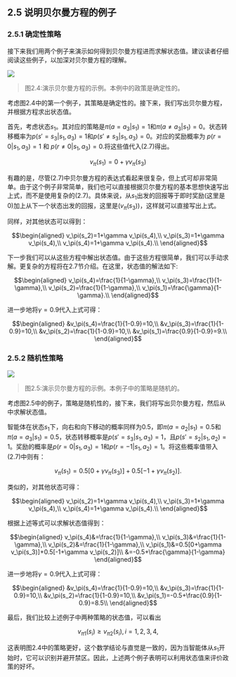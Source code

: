 ## 2.5 说明贝尔曼方程的例子

### 2.5.1 确定性策略

接下来我们用两个例子来演示如何得到贝尔曼方程进而求解状态值。建议读者仔细阅读这些例子，以加深对贝尔曼方程的理解。

 ![](../img/02/3.png)
 > 图$2.4$:演示贝尔曼方程的示例。本例中的政策是确定性的。

考虑图$2.4$中的第一个例子，其策略是确定性的。接下来，我们写出贝尔曼方程，并根据方程求出状态值。

首先，考虑状态$s_1$。其对应的策略是$\pi(a = a_3|s_1) = 1$和$\pi(a \neq a_3|s_1) = 0$。状态转移概率为$p(s' = s_3|s_1,a_3) = 1$和$p(s'\neq s_3|s_1,a_3)=0$。对应的奖励概率为
$p(r = 0|s_1, a_3) = 1$ 和 $p(r \neq 0|s_1, a_3) = 0$.将这些值代入$(2.7)$得出。

$$v_\pi(s_1) = 0 + \gamma v_\pi (s_3)$$

有趣的是，尽管$(2.7)$中贝尔曼方程的表达式看起来很复杂，但上式可却非常简单。由于这个例子非常简单，我们也可以直接根据贝尔曼方程的基本思想快速写出上式，而不是使用复杂的$(2.7)$。具体来说，从$s_1$出发的回报等于即时奖励(这里是0)加上从下一个状态出发的回报，这里是($v_\pi(s_3)$)，这样就可以直接写出上式。

同样，对其他状态可以得到：

$$\begin{aligned}
    v_\pi(s_2)=1+\gamma v_\pi(s_4),\\
    v_\pi(s_3)=1+\gamma v_\pi(s_4),\\
    v_\pi(s_4)=1+\gamma v_\pi(s_4).\\
\end{aligned}$$

下一步我们可以从这些方程中解出状态值。由于这些方程很简单，我们可以手动求解。更复杂的方程将在$2.7$节介绍。在这里，状态值的解法如下:

$$\begin{aligned}
    v_\pi(s_4)=\frac{1}{1-\gamma},\\
    v_\pi(s_3)=\frac{1}{1-\gamma},\\
    v_\pi(s_2)=\frac{1}{1-\gamma},\\
    v_\pi(s_1)=\frac{\gamma}{1-\gamma}.\\
\end{aligned}$$

进一步地将$\gamma=0.9$代入上式可得：

$$\begin{aligned}
    &v_\pi(s_4)=\frac{1}{1-0.9}=10,\\
    &v_\pi(s_3)=\frac{1}{1-0.9}=10,\\
    &v_\pi(s_2)=\frac{1}{1-0.9}=10,\\
    &v_\pi(s_1)=\frac{0.9}{1-0.9}=9.\\
\end{aligned}$$

### 2.5.2 随机性策略

 ![](../img/02/4.png)
 > 图$2.5$:演示贝尔曼方程的示例。本例子中的策略是随机的。

考虑图$2.5$中的例子，策略是随机性的，接下来，我们将写出贝尔曼方程，然后从中求解状态值。

智能体在状态$s_1$下，向右和向下移动的概率同样为$0.5$，即$\pi(a=a_2|s_1) =0.5$和$\pi(a=a_3|s_1)=0.5$，状态转移概率是$p(s'=s_3|s_1, a_3)=1$，且$p(s'=s_2|s_1,a_2)= 1$。奖励的概率是$p(r=0|s_1,a_3)=1$和$p(r=-1|s_1,a_2)=1$。将这些概率值带入$(2.7)$中则有：

$$v_\pi(s_1)=0.5[0+\gamma v_\pi(s_3)]+0.5[-1+\gamma v_\pi(s_2)].$$

类似的，对其他状态可得：

$$\begin{aligned}
    v_\pi(s_2)=1+\gamma v_\pi(s_4),\\
    v_\pi(s_3)=1+\gamma v_\pi(s_4),\\
    v_\pi(s_4)=1+\gamma v_\pi(s_4).\\
\end{aligned}$$

根据上述等式可以求解状态值得到：

$$\begin{aligned}
    v_\pi(s_4)&=\frac{1}{1-\gamma},\\
    v_\pi(s_3)&=\frac{1}{1-\gamma},\\
    v_\pi(s_2)&=\frac{1}{1-\gamma},\\
    v_\pi(s_1)&=0.5[0+\gamma v_\pi(s_3)]+0.5[-1+\gamma v_\pi(s_2)]\\
    &=-0.5+\frac{\gamma}{1-\gamma}
\end{aligned}$$

进一步地将$\gamma=0.9$代入上式可得：

$$\begin{aligned}
    &v_\pi(s_4)=\frac{1}{1-0.9}=10,\\
    &v_\pi(s_3)=\frac{1}{1-0.9}=10,\\
    &v_\pi(s_2)=\frac{1}{1-0.9}=10,\\
    &v_\pi(s_1)=-0.5+\frac{0.9}{1-0.9}=8.5\\
\end{aligned}$$

最后，我们比较上述例子中两种策略的状态值，可以看出

$$v_{\pi 1} (s_i)\geq v_{\pi 2}(s_i), i=1,2,3,4,$$

这表明图$2.4$中的策略更好，这个数学结论与直觉是一致的，因为当智能体从$s_1$开始时，它可以识别并避开禁区。因此，上述两个例子表明可以利用状态值来评价政策的好坏。